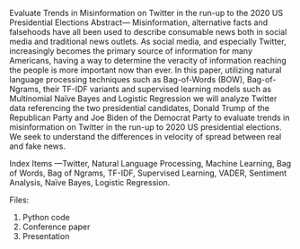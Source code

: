 Evaluate Trends in Misinformation on Twitter in the run-up to the 2020 US Presidential Elections
Abstract— Misinformation, alternative facts and falsehoods have all been used to describe consumable news both in social media and traditional news outlets. 
As social media, and especially Twitter, increasingly becomes the primary source of information for many Americans, having a way to determine the veracity of 
information reaching the people is more important now than ever. In this paper, utilizing natural language processing techniques such as Bag-of-Words (BOW), 
Bag-of-Ngrams, their TF-IDF variants and supervised learning models such as Multinomial Naïve Bayes and Logistic Regression we will analyze Twitter data referencing 
the two presidential candidates, Donald Trump of the Republican Party and Joe Biden of the Democrat Party to evaluate trends in misinformation on Twitter in the run-up 
to 2020 US presidential elections. We seek to understand the differences in velocity of spread between real and fake news.

Index Items —Twitter, Natural Language Processing, Machine Learning, Bag of Words, Bag of Ngrams, TF-IDF, Supervised Learning,  VADER, Sentiment Analysis, Naïve Bayes, Logistic Regression.

Files:
1. Python code
2. Conference paper
3. Presentation

